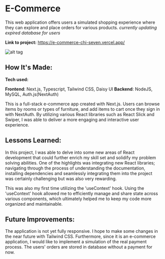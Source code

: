 # E-Commerce


This web application offers users a simulated shopping experience where they can explore and place orders for various products.
*currently updating expired database for users*

**Link to project:** https://e-commerce-chi-seven.vercel.app/

![alt tag](https://github.com/Chloe-0123/e-commerce/blob/main/public/img/screenshot.jpg)

## How It's Made:

**Tech used:** 

**Frontend**: Next.js, Typescript, Tailwind CSS, Daisy UI
**Backend**: NodeJS, MySQL, Auth.js(NextAuth)

This is a full-stack e-commerce app created with Next.js. Users can browse items by rooms or types of furniture, and add items to cart once they sign in with NextAuth. By utilizing various React libraries such as React Slick and Swiper, I was able to deliver a more engaging and interactive user experience. 

## Lessons Learned:

In this project, I was able to delve into some new areas of React development that could further enrich my skill set and solidify my problem solving abilities. One of the highlights was integrating new React libraries; navigating through the process of understanding the documentation, installing dependencies and seamlessly integrating them into the project was certainly challenging but was also very rewarding. 

This was also my first time utilizing the 'useContext' hook. Using the 'useContext' hook allowed me to efficiently manage and share state across various components, which ultimately helped me to keep my code more organized and maintainable.

## Future Improvements:

The application is not yet fully responsive. I hope to make some changes in the near future with Tailwind CSS. Furthermore, since it is an e-commerce application, I would like to implement a simulation of the real payment process. The users' orders are stored in database without a payment for now. 


